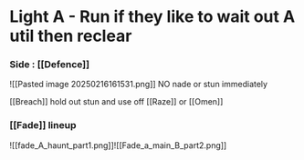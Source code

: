 # Light A - Run if they like to wait out A util then reclear


### Side : [[Defence]]

![[Pasted image 20250216161531.png]]
NO nade or stun immediately

[[Breach]] hold out stun and use off [[Raze]] or [[Omen]]


### [[Fade]] lineup


![[fade_A_haunt_part1.png]]![[Fade_a_main_B_part2.png]]